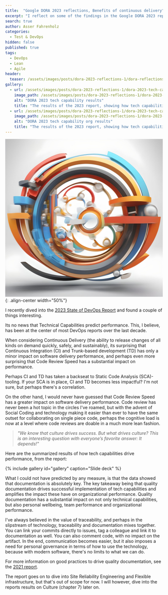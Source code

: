 ```yaml
---
title:  "Google DORA 2023 reflections, Benefits of continuous delivery"
excerpt: "I reflect on some of the findings in the Google DORA 2023 report, with a surprise hidden in chapter 7"
search: true
author: Asser Fahrenholz
categories: 
  - Test & DevOps
hidden: false
published: true
tags:
  - DevOps
  - Lean
  - Agile  
header:
  teaser: /assets/images/posts/dora-2023-reflections-1/dora-reflections-1-header.jpg
gallery:
  - url: /assets/images/posts/dora-2023-reflections-1/dora-2023-tech-cap-results.png
    image_path: /assets/images/posts/dora-2023-reflections-1/dora-2023-tech-cap-results.png
    alt: "DORA 2023 tech capability results"
    title: "The results of the 2023 report, showing how tech capabilities drive software delivery performance"
  - url: /assets/images/posts/dora-2023-reflections-1/dora-2023-tech-cap-human-results.png
    image_path: /assets/images/posts/dora-2023-reflections-1/dora-2023-tech-cap-human-results.png
    alt: "DORA 2023 tech capability org results"
    title: "The results of the 2023 report, showing how tech capabilities drive organizational outcomes"
---
```


![image-center](/assets/images/posts/dora-2023-reflections-1/dora-reflections-1-header.jpg){: .align-center width="50%"}

I recently dived into the [2023 State of DevOps Report][1] and found a couple of things interesting.

Its no news that Technical Capabilities predict performance. This, I believe, has been at the center of most DevOps reports over the last decade.

When considering Continuous Delivery (the ability to release changes of all kinds on demand quickly, safely, and sustainably), its surprising that Continuous Integration (CI) and Trunk-based development (TD) has only a minor impact on software delivery performance, and perhaps even more surprising that Code Review Speed has a substantial impact on performance.

Perhaps CI and TD has taken a backseat to Static Code Analysis (SCA)-tooling. If your SCA is in place, CI and TD becomes less impactful? I'm not sure, but perhaps there's a correlation.

On the other hand, I would never have guessed that Code Review Speed has a greater impact on software delivery performance. Code review has never been a hot topic in the circles I've roamed, but with the advent of Social Coding and technology making it easier than ever to have the same outset for collaborating on single piece code, perhaps the cognitive load is now at a level where code reviews are doable in a much more lean fashion.

> _"We know that culture drives success. But what drives
culture? This is an interesting question with everyone’s
favorite answer: It depends!"_

Here are the summarized results of how tech capabilities drive performance, from the report:

{% include gallery id="gallery" caption="Slide deck" %}

What I could not have predicted by any measure, is that the data showed that documentation is absolutely key. The key takeaway being that quality  documentation drives successful implementation of tech capabilities and amplifies the impact these have on organizational performance. Quality documentation has a substantial impact on not only technical capabilities, but also personal wellbeing, team performance and organizational performance.

I've always believed in the value of traceability, and perhaps in the slipstream of technology, traceability and documentation mixes together. You can link your commits directly to issues, tag a colleague and link it to documentation as well. You can also comment code, with no impact on the artifact. In the end, communication becomes easier, but it also imposes a need for personal governance in terms of how to use the technology, because with modern software, there's no limits to what we can do.

For more information on good practices to drive quality documentation, see the [2021 report][2].

The report goes on to dive into Site Reliability Engineering and Flexible infrastructure, but that's out of scope for now. I will however, dive into the reports results on Culture (chapter 7) later on.

[1]: https://cloud.google.com/blog/products/devops-sre/announcing-the-2023-state-of-devops-report "2023 State of DevOps Report"
[2]: https://cloud.google.com/blog/products/devops-sre/announcing-dora-2021-accelerate-state-of-devops-report "2021 State of DevOps Report"
